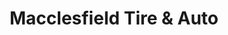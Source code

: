 ---
title: "Macclesfield Tire & Auto"
url: /macclesfield/macclesfield-tire-and-auto/
shop: tyres
---